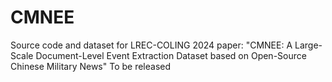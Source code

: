 # CMNEE
Source code and dataset for LREC-COLING 2024 paper: "CMNEE: A Large-Scale Document-Level Event Extraction Dataset based on Open-Source Chinese Military News"
To be released
